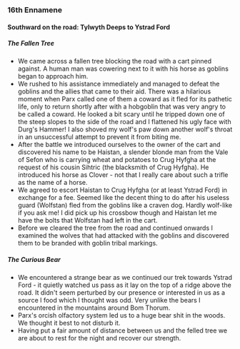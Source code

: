 ### 16th Ennamene
#### Southward on the road: Tylwyth Deeps to Ystrad Ford
##### The Fallen Tree
* We came across a fallen tree blocking the road with a cart pinned against. A human man was cowering next to it with his horse as goblins began to approach him.
* We rushed to his assistance immediately and managed to defeat the goblins and the allies that came to their aid. There was a hilarious moment when Parx called one of them a coward as it fled for its pathetic life, only to return shortly after with a hobgoblin that was very angry to be called a coward. He looked a bit scary until he tripped down one of the steep slopes to the side of the road and I flattened his ugly face with Durg's Hammer! I also shoved my wolf's paw down another wolf's throat in an unsuccessful attempt to prevent it from biting me.
* After the battle we introduced ourselves to the owner of the cart and discovered his name to be Haistan, a slender blonde man from the Vale of Sefon who is carrying wheat and potatoes to Crug Hyfgha at the request of his cousin Sihtric (the blacksmith of Crug Hyfgha). He introduced his horse as Clover - not that I really care about such a trifle as the name of a horse.
* We agreed to escort Haistan to Crug Hyfgha (or at least Ystrad Ford) in exchange for a fee. Seemed like the decent thing to do after his useless guard (Wolfstan) fled from the goblins like a craven dog. Hardly wolf-like if you ask me! I did pick up his crossbow though and Haistan let me have the bolts that Wolfstan had left in the cart.
* Before we cleared the tree from the road and continued onwards I examined the wolves that had attacked with the goblins and discovered them to be branded with goblin tribal markings.

##### The Curious Bear
* We encountered a strange bear as we continued our trek towards Ystrad Ford - it quietly watched us pass as it lay on the top of a ridge above the road. It didn't seem perturbed by our presence or interested in us as a source I food which I thought was odd. Very unlike the bears I encountered in the mountains around Bom Thorum.
* Parx's orcish olfactory system led us to a huge bear shit in the woods. We thought it best to not disturb it.
* Having put a fair amount of distance between us and the felled tree we are about to rest for the night and recover our strength.
